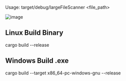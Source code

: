 Usage: target/debug/largeFileScanner <file_path>

![image](https://github.com/user-attachments/assets/866dda7e-d58f-4959-8b33-87f462f14378)


## Linux Build Binary
cargo build --release

## Windows Build .exe
cargo build --target x86_64-pc-windows-gnu --release